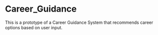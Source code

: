 # Career_Guidance
This is a prototype of a Career Guidance System that recommends career options based on user input.
